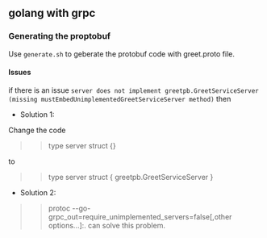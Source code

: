 ## golang with grpc

### Generating the proptobuf
Use `generate.sh` to geberate the protobuf code with greet.proto file.

#### Issues

if there is an issue `server does not implement greetpb.GreetServiceServer (missing mustEmbedUnimplementedGreetServiceServer method)`
then 
* Solution 1:

Change the code 
>> type server struct {}

to 

>> type server struct {
>>	greetpb.GreetServiceServer
>> }

* Solution 2:

>> protoc --go-grpc_out=require_unimplemented_servers=false[,other options...]:. can solve this problem.

